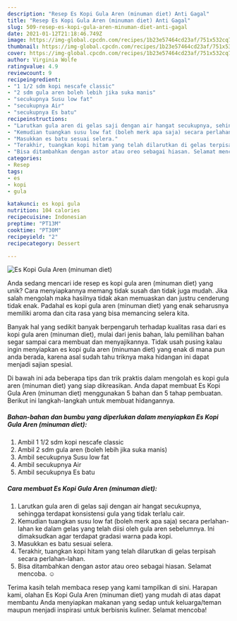 ```yaml
---
description: "Resep Es Kopi Gula Aren (minuman diet) Anti Gagal"
title: "Resep Es Kopi Gula Aren (minuman diet) Anti Gagal"
slug: 509-resep-es-kopi-gula-aren-minuman-diet-anti-gagal
date: 2021-01-12T21:18:46.749Z
image: https://img-global.cpcdn.com/recipes/1b23e57464cd23af/751x532cq70/es-kopi-gula-aren-minuman-diet-foto-resep-utama.jpg
thumbnail: https://img-global.cpcdn.com/recipes/1b23e57464cd23af/751x532cq70/es-kopi-gula-aren-minuman-diet-foto-resep-utama.jpg
cover: https://img-global.cpcdn.com/recipes/1b23e57464cd23af/751x532cq70/es-kopi-gula-aren-minuman-diet-foto-resep-utama.jpg
author: Virginia Wolfe
ratingvalue: 4.9
reviewcount: 9
recipeingredient:
- "1 1/2 sdm kopi nescafe classic"
- "2 sdm gula aren boleh lebih jika suka manis"
- "secukupnya Susu low fat"
- "secukupnya Air"
- "secukupnya Es batu"
recipeinstructions:
- "Larutkan gula aren di gelas saji dengan air hangat secukupnya, sehingga terdapat konsistensi gula yang tidak terlalu cair."
- "Kemudian tuangkan susu low fat (boleh merk apa saja) secara perlahan-lahan ke dalam gelas yang telah diisi oleh gula aren sebelumnya. Ini dimaksudkan agar terdapat gradasi warna pada kopi."
- "Masukkan es batu sesuai selera."
- "Terakhir, tuangkan kopi hitam yang telah dilarutkan di gelas terpisah secara perlahan-lahan."
- "Bisa ditambahkan dengan astor atau oreo sebagai hiasan. Selamat mencoba. ☺️"
categories:
- Resep
tags:
- es
- kopi
- gula

katakunci: es kopi gula 
nutrition: 104 calories
recipecuisine: Indonesian
preptime: "PT13M"
cooktime: "PT30M"
recipeyield: "2"
recipecategory: Dessert

---
```



![Es Kopi Gula Aren (minuman diet)](https://img-global.cpcdn.com/recipes/1b23e57464cd23af/751x532cq70/es-kopi-gula-aren-minuman-diet-foto-resep-utama.jpg)

Anda sedang mencari ide resep es kopi gula aren (minuman diet) yang unik? Cara menyiapkannya memang tidak susah dan tidak juga mudah. Jika salah mengolah maka hasilnya tidak akan memuaskan dan justru cenderung tidak enak. Padahal es kopi gula aren (minuman diet) yang enak seharusnya memiliki aroma dan cita rasa yang bisa memancing selera kita.



Banyak hal yang sedikit banyak berpengaruh terhadap kualitas rasa dari es kopi gula aren (minuman diet), mulai dari jenis bahan, lalu pemilihan bahan segar sampai cara membuat dan menyajikannya. Tidak usah pusing kalau ingin menyiapkan es kopi gula aren (minuman diet) yang enak di mana pun anda berada, karena asal sudah tahu triknya maka hidangan ini dapat menjadi sajian spesial.


Di bawah ini ada beberapa tips dan trik praktis dalam mengolah es kopi gula aren (minuman diet) yang siap dikreasikan. Anda dapat membuat Es Kopi Gula Aren (minuman diet) menggunakan 5 bahan dan 5 tahap pembuatan. Berikut ini langkah-langkah untuk membuat hidangannya.

<!--inarticleads1-->

##### Bahan-bahan dan bumbu yang diperlukan dalam menyiapkan Es Kopi Gula Aren (minuman diet):

1. Ambil 1 1/2 sdm kopi nescafe classic
1. Ambil 2 sdm gula aren (boleh lebih jika suka manis)
1. Ambil secukupnya Susu low fat
1. Ambil secukupnya Air
1. Ambil secukupnya Es batu




<!--inarticleads2-->

##### Cara membuat Es Kopi Gula Aren (minuman diet):

1. Larutkan gula aren di gelas saji dengan air hangat secukupnya, sehingga terdapat konsistensi gula yang tidak terlalu cair.
1. Kemudian tuangkan susu low fat (boleh merk apa saja) secara perlahan-lahan ke dalam gelas yang telah diisi oleh gula aren sebelumnya. Ini dimaksudkan agar terdapat gradasi warna pada kopi.
1. Masukkan es batu sesuai selera.
1. Terakhir, tuangkan kopi hitam yang telah dilarutkan di gelas terpisah secara perlahan-lahan.
1. Bisa ditambahkan dengan astor atau oreo sebagai hiasan. Selamat mencoba. ☺️




Terima kasih telah membaca resep yang kami tampilkan di sini. Harapan kami, olahan Es Kopi Gula Aren (minuman diet) yang mudah di atas dapat membantu Anda menyiapkan makanan yang sedap untuk keluarga/teman maupun menjadi inspirasi untuk berbisnis kuliner. Selamat mencoba!
